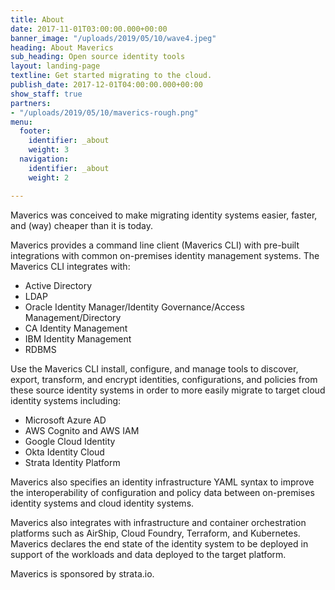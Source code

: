 ```yaml
---
title: About
date: 2017-11-01T03:00:00.000+00:00
banner_image: "/uploads/2019/05/10/wave4.jpeg"
heading: About Maverics
sub_heading: Open source identity tools
layout: landing-page
textline: Get started migrating to the cloud.
publish_date: 2017-12-01T04:00:00.000+00:00
show_staff: true
partners:
- "/uploads/2019/05/10/maverics-rough.png"
menu:
  footer:
    identifier: _about
    weight: 3
  navigation:
    identifier: _about
    weight: 2

---
```

Maverics was conceived to make migrating identity systems easier, faster, and (way) cheaper than it is today.

Maverics provides a command line client (Maverics CLI) with pre-built integrations with common on-premises identity management systems. The Maverics CLI integrates with:

* Active Directory
* LDAP
* Oracle Identity Manager/Identity Governance/Access Management/Directory
* CA Identity Management
* IBM Identity Management
* RDBMS

Use the Maverics CLI install, configure, and manage tools to discover, export, transform, and encrypt identities, configurations, and policies from these source identity systems in order to more easily migrate to target cloud identity systems including:

* Microsoft Azure AD
* AWS Cognito and AWS IAM
* Google Cloud Identity
* Okta Identity Cloud
* Strata Identity Platform

Maverics also specifies an identity infrastructure YAML syntax to improve the interoperability of configuration and policy data between on-premises identity systems and cloud identity systems.

Maverics also integrates with infrastructure and container orchestration platforms such as AirShip, Cloud Foundry, Terraform, and Kubernetes. Maverics declares the end state of the identity system to be deployed in support of the workloads and data deployed to the target platform.

Maverics is sponsored by strata.io.